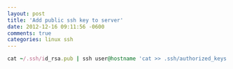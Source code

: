 ```yaml
---
layout: post
title: 'Add public ssh key to server'
date: 2012-12-16 09:11:56 -0600
comments: true
categories: linux ssh
---
```


```ruby
cat ~/.ssh/id_rsa.pub | ssh user@hostname 'cat >> .ssh/authorized_keys'
```
